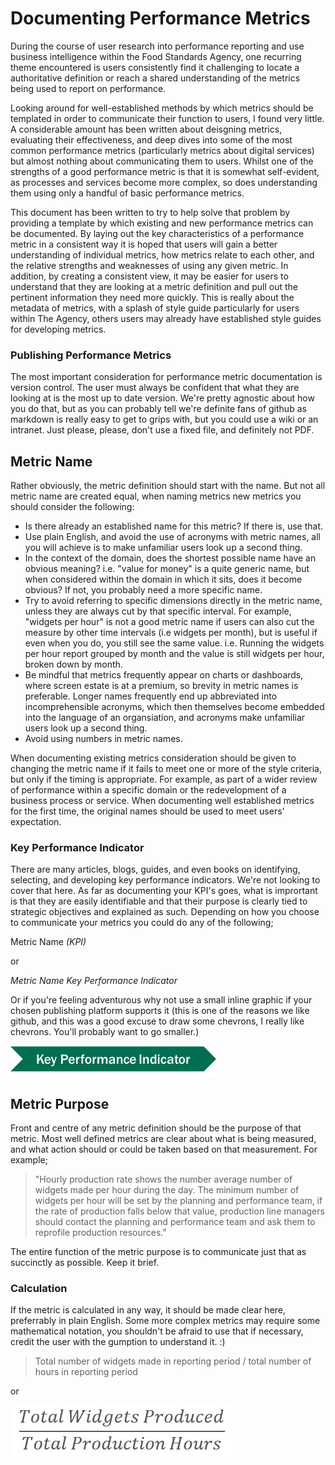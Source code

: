 # Documenting Performance Metrics

During the course of user research into performance reporting and use business intelligence within the Food Standards Agency, one recurring theme encountered is users consistently find it challenging to locate a authoritative definition or reach a shared understanding of the metrics being used to report on performance.

Looking around for well-established methods by which metrics should be templated in order to communicate their function to users, I found very little. A considerable amount has been written about deisgning metrics, evaluating their effectiveness, and deep dives into some of the most common performance metrics (particularly metrics about digital services) but almost nothing about communicating them to users. Whilst one of the strengths of a good performance metric is that it is somewhat self-evident, as processes and services become more complex, so does understanding them using only a handful of basic performance metrics.

This document has been written to try to help solve that problem by providing a template by which existing and new performance metrics can be documented. By laying out the key characteristics of a performance metric in a consistent way it is hoped that users will gain a better understanding of individual metrics, how metrics relate to each other, and the relative strengths and weaknesses of using any given metric. In addition, by creating a consistent view, it may be easier for users to understand that they are looking at a metric definition and pull out the pertinent information they need more quickly. This is really about the metadata of metrics, with a splash of style guide particularly for users within The Agency, others users may already have established style guides for developing metrics.

### Publishing Performance Metrics

The most important consideration for performance metric documentation is version control. The user must always be confident that what they are looking at is the most up to date version. We're pretty agnostic about how you do that, but as you can probably tell we're definite fans of github as markdown is really easy to get to grips with, but you could use a wiki or an intranet. Just please, please, don't use a fixed file, and definitely not PDF.

## Metric Name

Rather obviously, the metric definition should start with the name. But not all metric name are created equal, when naming metrics new metrics you should consider the following:
 
 - Is there already an established name for this metric? If there is, use that.
 - Use plain English, and avoid the use of acronyms with metric names, all you will achieve is to make unfamiliar users look up a second thing.
 - In the context of the domain, does the shortest possible name have an obvious meaning? i.e. "value for money" is a quite generic name, but when considered within the domain in which it sits, does it become obvious? If not, you probably need a more specific name.
 - Try to avoid referring to specific dimensions directly in the metric name, unless they are always cut by that specific interval. For example, "widgets per hour" is not a good metric name if users can also cut the measure by other time intervals (i.e widgets per month), but is useful if even when you do, you still see the same value. i.e. Running the widgets per hour report grouped by month and the value is still widgets per hour, broken down by month.
 - Be mindful that metrics frequently appear on charts or dashboards, where screen estate is at a premium, so brevity in metric names is preferable. Longer names frequently end up abbreviated into incomprehensible acronyms, which then themselves become embedded into the language of an organsiation, and acronyms make unfamiliar users look up a second thing.
 - Avoid using numbers in metric names.
 
 When documenting existing metrics consideration should be given to changing the metric name if it fails to meet one or more of the style criteria, but only if the timing is appropriate. For example, as part of a wider review of performance within a specific domain or the redevelopment of a business process or service. When documenting well established metrics for the first time, the original names should be used to meet users' expectation.
 
### Key Performance Indicator
 
 There are many articles, blogs, guides, and even books on identifying, selecting, and developing key performance indicators. We're not looking to cover that here. As far as documenting your KPI's goes, what is imprortant is that they are easily identifiable and that their purpose is clearly tied to strategic objectives and explained as such. Depending on how you choose to communicate your metrics you could do any of the following;
 
 Metric Name *(KPI)*
 
 or
 
 *Metric Name*
 _Key Performance Indicator_
 
 Or if you're feeling adventurous why not use a small inline graphic if your chosen publishing platform supports it (this is one of the reasons we like github, and this was a good excuse to draw some chevrons, I really like chevrons. You'll probably want to go smaller.)
 
 ![KPI](https://github.com/adamlocker/Metric_Templating/blob/master/Images/KPI.png "Key Performance Indicator")
 
## Metric Purpose
 
 Front and centre of any metric definition should be the purpose of that metric. Most well defined metrics are clear about what is being measured, and what action should or could be taken based on that measurement. For example;
> "Hourly production rate shows the number average number of widgets made per hour during the day. The minimum number of widgets per hour will be set by the planning and performance team, if the rate of production falls below that value, production line managers should contact the planning and performance team and ask them to reprofile production resources."

The entire function of the metric purpose is to communicate just that as succinctly as possible. Keep it brief.

### Calculation

 If the metric is calculated in any way, it should be made clear here, preferrably in plain English. Some more complex metrics may require some mathematical notation, you shouldn't be afraid to use that if necessary, credit the user with the gumption to understand it. :)
 
 >Total number of widgets made in reporting period / total number of hours in reporting period
 
 or 
 
 ![Equation](https://github.com/adamlocker/Metric_Templating/blob/master/Images/Equation.png "Equation example")